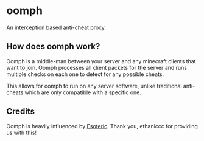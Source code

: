 # oomph
An interception based anti-cheat proxy.

## How does oomph work?
Oomph is a middle-man between your server and any minecraft clients that want to join. Oomph processes all client packets
for the server and runs multiple checks on each one to detect for any possible cheats.

This allows for oomph to run on any server software, unlike traditional anti-cheats which are only compatible with a
specific one.

## Credits
Oomph is heavily influenced by [Esoteric](https://github.com/ethaniccc/Esoteric). Thank you, ethaniccc for providing us with this!
